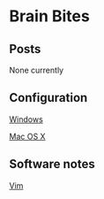 # Brain Bites

## Posts

None currently

## Configuration

[Windows](https://dadovan.github.io/Pages/WindowsConfigurationGuide)

[Mac OS X](https://dadovan.github.io/Pages/macOSConfigurationGuide)

## Software notes

[Vim](https://dadovan.github.io/Pages/vim)
